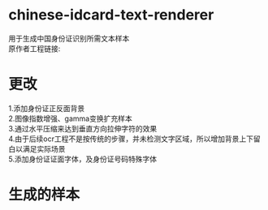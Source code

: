 # chinese-idcard-text-renderer
用于生成中国身份证识别所需文本样本  
原作者工程链接:  
# 更改
1.添加身份证正反面背景  
2.图像指数增强、gamma变换扩充样本  
3.通过水平压缩来达到垂直方向拉伸字符的效果  
4.由于后续ocr工程不是按传统的步骤，并未检测文字区域，所以增加背景上下留白以满足实际场景  
5.添加身份证证面字体，及身份证号码特殊字体  
# 生成的样本



